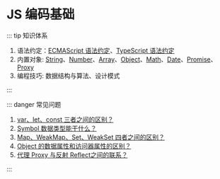 # JS 编码基础

::: tip 知识体系

1. 语法约定：[ECMAScript 语法约定](./grammar/es.md)、[TypeScript 语法约定](./grammar/ts.md)
2. 内置对象: [String](https://developer.mozilla.org/zh-CN/docs/Web/JavaScript/Reference/Global_Objects/String)、[Number](https://developer.mozilla.org/zh-CN/docs/Web/JavaScript/Reference/Global_Objects/Number)、[Array](https://developer.mozilla.org/zh-CN/docs/Web/JavaScript/Reference/Global_Objects/Array)、[Object](https://developer.mozilla.org/zh-CN/docs/Web/JavaScript/Reference/Global_Objects/Object)、[Math](https://developer.mozilla.org/zh-CN/docs/Web/JavaScript/Reference/Global_Objects/Math)、[Date](https://developer.mozilla.org/zh-CN/docs/Web/JavaScript/Reference/Global_Objects/Date)、[Promise](https://developer.mozilla.org/zh-CN/docs/Web/JavaScript/Reference/Global_Objects/Promise)、[Proxy](https://developer.mozilla.org/zh-CN/docs/Web/JavaScript/Reference/Global_Objects/Proxy)
3. 编程技巧: 数据结构与算法、设计模式

:::

::: danger 常见问题

1. [var、let、const 三者之间的区别？](./issue/variable.md)
2. [Symbol 数据类型能干什么？](./issue/symbol.md)
3. [Map、WeakMap、Set、WeakSet 四者之间的区别？](./issue/map-set.md)
4. [Object 的数据属性和访问器属性的区别？](./issue/object-property.md)
5. [代理 Proxy 与反射 Reflect之间的联系？](./issue/proxy-and-reflect.md)

:::
